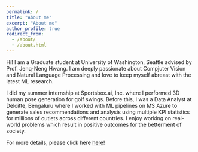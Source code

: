 ```yaml
---
permalink: /
title: "About me"
excerpt: "About me"
author_profile: true
redirect_from: 
  - /about/
  - /about.html
---
```


Hi! I am a Graduate student at University of Washington, Seattle advised by Prof. Jenq-Neng Hwang. I am deeply passionate about Compjuter Vision and Natural Language Processing and love to keep myself abreast with the latest ML research. 

I did my summer internship at Sportsbox.ai, Inc. where I performed 3D human pose generation for golf swings. Before this, I was a Data Analyst at Deloitte, Bengaluru where I worked with ML pipelines on MS Azure to generate sales recommendations and analysis using multiple KPI statistics for millions of outlets across different countries. I enjoy working on real-world problems which result in positive outcomes for the betterment of society.



For more details, please click here [here](https://samartha27.github.io/cv/)!
